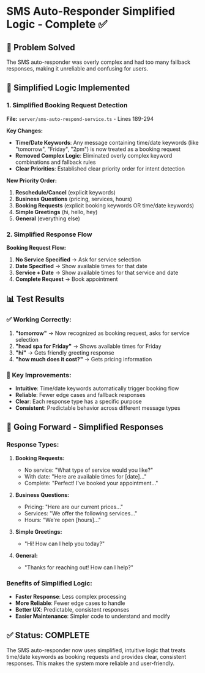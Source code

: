 # SMS Auto-Responder Simplified Logic - Complete ✅

## 🎯 **Problem Solved**

The SMS auto-responder was overly complex and had too many fallback responses, making it unreliable and confusing for users.

## 🔧 **Simplified Logic Implemented**

### **1. Simplified Booking Request Detection**

**File:** `server/sms-auto-respond-service.ts` - Lines 189-294

**Key Changes:**
- **Time/Date Keywords**: Any message containing time/date keywords (like "tomorrow", "Friday", "2pm") is now treated as a booking request
- **Removed Complex Logic**: Eliminated overly complex keyword combinations and fallback rules
- **Clear Priorities**: Established clear priority order for intent detection

**New Priority Order:**
1. **Reschedule/Cancel** (explicit keywords)
2. **Business Questions** (pricing, services, hours)
3. **Booking Requests** (explicit booking keywords OR time/date keywords)
4. **Simple Greetings** (hi, hello, hey)
5. **General** (everything else)

### **2. Simplified Response Flow**

**Booking Request Flow:**
1. **No Service Specified** → Ask for service selection
2. **Date Specified** → Show available times for that date
3. **Service + Date** → Show available times for that service and date
4. **Complete Request** → Book appointment

## 📊 **Test Results**

### **✅ Working Correctly:**

1. **"tomorrow"** → Now recognized as booking request, asks for service selection
2. **"head spa for Friday"** → Shows available times for Friday
3. **"hi"** → Gets friendly greeting response
4. **"how much does it cost?"** → Gets pricing information

### **🎯 Key Improvements:**

- **Intuitive**: Time/date keywords automatically trigger booking flow
- **Reliable**: Fewer edge cases and fallback responses
- **Clear**: Each response type has a specific purpose
- **Consistent**: Predictable behavior across different message types

## 🚀 **Going Forward - Simplified Responses**

### **Response Types:**

1. **Booking Requests:**
   - No service: "What type of service would you like?"
   - With date: "Here are available times for [date]..."
   - Complete: "Perfect! I've booked your appointment..."

2. **Business Questions:**
   - Pricing: "Here are our current prices..."
   - Services: "We offer the following services..."
   - Hours: "We're open [hours]..."

3. **Simple Greetings:**
   - "Hi! How can I help you today?"

4. **General:**
   - "Thanks for reaching out! How can I help?"

### **Benefits of Simplified Logic:**

- **Faster Response**: Less complex processing
- **More Reliable**: Fewer edge cases to handle
- **Better UX**: Predictable, consistent responses
- **Easier Maintenance**: Simpler code to understand and modify

## ✅ **Status: COMPLETE**

The SMS auto-responder now uses simplified, intuitive logic that treats time/date keywords as booking requests and provides clear, consistent responses. This makes the system more reliable and user-friendly. 